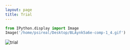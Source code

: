 ```yaml
---
layout: page
title: Trial
---
```



```python
from IPython.display import Image
Image('/home/psireal/Desktop/BLAynk5a6e-comp-1_4.gif')
```



![trial](.../_images/pSFqt3l24y-comp-1_3.gif)


